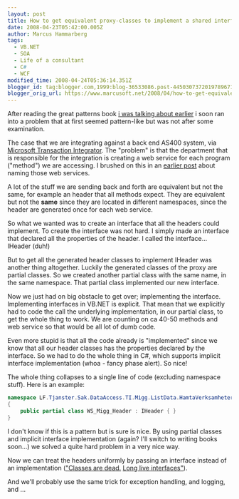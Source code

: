 ```yaml
---
layout: post
title: How to get equivalent proxy-classes to implement a shared interface
date: 2008-04-23T05:42:00.005Z
author: Marcus Hammarberg
tags:
  - VB.NET
  - SOA
  - Life of a consultant
  - C#
  - WCF
modified_time: 2008-04-24T05:36:14.351Z
blogger_id: tag:blogger.com,1999:blog-36533086.post-4450307372019789671
blogger_orig_url: https://www.marcusoft.net/2008/04/how-to-get-equivalent-proxy-classes-to.html
---
```


After reading the great patterns book [i was talking about earlier](https://www.marcusoft.net/2008/04/great-book-head-first-design-patterns.html) i soon ran into a problem that at first seemed pattern-like but was not after some examination.

The case that we are integrating against a back end AS400 system, via [Microsoft Transaction Integrator](http://www.microsoft.com/technet/archive/transsrv/mtscomti.mspx). The "problem" is that the department that is responsible for the integration is creating a web service for each program ("method") we are accessing. I brushed on this in an [earlier post](https://www.marcusoft.net/2008/04/naming-service-reference-to-get.html) about naming those web services.

A lot of the stuff we are sending back and forth are equivalent but not the same, for example an header that all methods expect. They are equivalent but not the **same** since they are located in different namespaces, since the header are generated once for each web service.

So what we wanted was to create an interface that all the headers could implement. To create the interface was not hard. I simply made an interface that declared all the properties of the header. I called the interface... IHeader (duh!)

But to get all the generated header classes to implement IHeader was another thing altogether. Luckily the generated classes of the proxy are partial classes. So we created another partial class with the same name, in the same namespace. That partial class implemented our new interface.

Now we just had on big obstacle to get over; implementing the interface. Implementing interfaces in VB.NET is explicit. That mean that we explicitly had to code the call the underlying implementation, in our partial class, to get the whole thing to work. We are counting on ca 40-50 methods and web service so that would be all lot of dumb code.

Even more stupid is that all the code already is "implemented" since we know that all our header classes has the properties declared by the interface. So we had to do the whole thing in C#, which supports implicit interface implementation (whoa - fancy phase alert). So nice!

The whole thing collapses to a single line of code (excluding namespace stuff). Here is an example:

```c#
namespace LF.Tjanster.Sak.DataAccess.TI.Migg.ListData.HamtaVerksamheter
{
    public partial class WS_Migg_Header : IHeader { }
}
```

I don't know if this is a pattern but is sure is nice. By using partial classes and implicit interface implementation (again? I'll switch to writing books soon...) we solved a quite hard problem in a very nice way.

Now we can treat the headers uniformly by passing an interface instead of an implementation (["Classes are dead.](http://www.qi4j.org/) [Long live interfaces"](http://www.qi4j.org/images/18.22f90280115a3439d1a80002328/classes-are-dead.gif)).

And we'll probably use the same trick for exception handling, and logging, and ...

